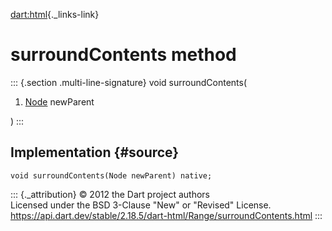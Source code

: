 [dart:html](../../dart-html/dart-html-library){._links-link}

surroundContents method
=======================

::: {.section .multi-line-signature}
void surroundContents(

1.  [Node](../node-class) newParent

)
:::

Implementation {#source}
--------------

``` {.language-dart data-language="dart"}
void surroundContents(Node newParent) native;
```

::: {._attribution}
© 2012 the Dart project authors\
Licensed under the BSD 3-Clause \"New\" or \"Revised\" License.\
<https://api.dart.dev/stable/2.18.5/dart-html/Range/surroundContents.html>
:::

